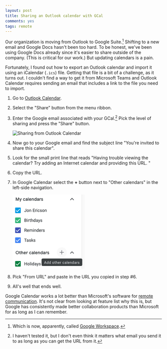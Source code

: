 ```yaml
---
layout: post
title: Sharing an Outlook calendar with GCal
comments: yes
tags: remote
---
```


Our organization is moving from Outlook to Google Suite.[^1] Shifting
to a new email and Google Docs hasn't been too hard. To be honest,
we've been using Google Docs already since it's easier to share
outside of the company. (This is critical for our work.) But updating
calendars is a pain.

Fortunately, I found out how to export an Outlook calendar and import
it using an iCalendar (`.ics`) file. Getting that file is a bit of a
challenge, as it turns out. I couldn't find a way to get it from
Microsoft Teams and Outlook Calendar requires sending an email that
includes a link to the file you need to import.

1. Go to [Outlook Calendar](https://outlook.office.com/calendar).
2. Select the "Share" button from the menu ribbon.
3. Enter the Google email associated with your GCal.[^2] Pick the
   level of sharing and press the "Share" button.
   
   ![Sharing from
   Outlook Calendar](/images/outlook_share.png)

4. Now go to your Google email and find the subject line "You're
   invited to share this calendar".
5. Look for the small print line that reads "Having trouble viewing
   the calendar? Try adding an Internet calendar and providing this
   URL. "
6. Copy the URL.
7. In Google Calendar select the **+** button next to "Other
   calendars" in the left-side navigation.
   
   ![Import from URL](/images/gcal_import.png)

8. Pick "From URL" and paste in the URL you copied in step #6.
9. All's well that ends well.

Google Calendar works a lot better than Microsoft's software for
[remote communication](/2020/03/09/remote_tips.html). It's not clear
from looking at feature list why this is, but Google has consistently
made better collaboration products than Microsoft for as long as I can
remember.




[^1]: Which is now, apparently, called [Google
    Workspace](https://workspace.google.com/).

[^2]: I haven't tested it, but I don't even think it matters what
    email you send it to as long as you can get the URL from it.
